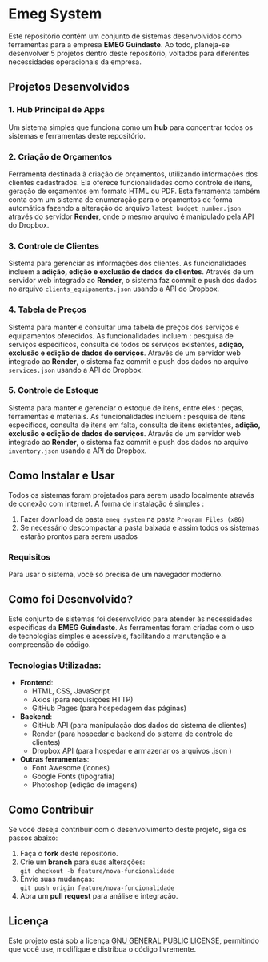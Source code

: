 # Emeg System

Este repositório contém um conjunto de sistemas desenvolvidos como ferramentas para a empresa **EMEG Guindaste**. Ao todo, planeja-se desenvolver 5 projetos dentro deste repositório, voltados para diferentes necessidades operacionais da empresa.

## Projetos Desenvolvidos

### 1. **Hub Principal de Apps**
Um sistema simples que funciona como um **hub** para concentrar todos os sistemas e ferramentas deste repositório.

### 2. **Criação de Orçamentos**
Ferramenta destinada à criação de orçamentos, utilizando informações dos clientes cadastrados. Ela oferece funcionalidades como controle de itens, geração de orçamentos em formato HTML ou PDF. Esta ferramenta também conta com um sistema de enumeração para o orçamentos de forma automática fazendo a alteração do arquivo `latest_budget_number.json` através do servidor **Render**, onde o mesmo arquivo é manipulado pela API do Dropbox.

### 3. **Controle de Clientes**
Sistema para gerenciar as informações dos clientes. As funcionalidades incluem a **adição, edição e exclusão de dados de clientes**. Através de um servidor web integrado ao **Render**, o sistema faz commit e push dos dados no arquivo `clients_equipaments.json` usando a API do Dropbox.

### 4. **Tabela de Preços**
Sistema para manter e consultar uma tabela de preços dos serviços e equipamentos oferecidos. As funcionalidades incluem : pesquisa de serviços especifícos, consulta de todos os serviços existentes, **adição, exclusão e edição de dados de serviços**. Através de um servidor web integrado ao **Render**, o sistema faz commit e push dos dados no arquivo `services.json` usando a API do Dropbox.

### 5. **Controle de Estoque**
Sistema para manter e gerenciar o estoque de itens, entre eles : peças, ferramentas e materiais. As funcionalidades incluem : pesquisa de itens especifícos, consulta de itens em falta, consulta de itens existentes, **adição, exclusão e edição de dados de serviços**. Através de um servidor web integrado ao **Render**, o sistema faz commit e push dos dados no arquivo `inventory.json` usando a API do Dropbox.

## Como Instalar e Usar

Todos os sistemas foram projetados para serem usado localmente através de conexão com internet. A forma de instalação é simples :

1. Fazer download da pasta `emeg_system` na pasta `Program Files (x86)`
2. Se necessário descompactar a pasta baixada e assim todos os sistemas estarão prontos para serem usados

### Requisitos
Para usar o sistema, você só precisa de um navegador moderno.

## Como foi Desenvolvido?

Este conjunto de sistemas foi desenvolvido para atender às necessidades específicas da **EMEG Guindaste**. As ferramentas foram criadas com o uso de tecnologias simples e acessíveis, facilitando a manutenção e a compreensão do código.

### Tecnologias Utilizadas:
- **Frontend**:
  - HTML, CSS, JavaScript
  - Axios (para requisições HTTP)
  - GitHub Pages (para hospedagem das páginas)
- **Backend**:
  - GitHub API (para manipulação dos dados do sistema de clientes)
  - Render (para hospedar o backend do sistema de controle de clientes)
  - Dropbox API (para hospedar e armazenar os arquivos .json )
- **Outras ferramentas**:
  - Font Awesome (ícones)
  - Google Fonts (tipografia)
  - Photoshop (edição de imagens)

## Como Contribuir

Se você deseja contribuir com o desenvolvimento deste projeto, siga os passos abaixo:

1. Faça o **fork** deste repositório.
2. Crie um **branch** para suas alterações:  
   `git checkout -b feature/nova-funcionalidade`
3. Envie suas mudanças:  
   `git push origin feature/nova-funcionalidade`
4. Abra um **pull request** para análise e integração.

## Licença

Este projeto está sob a licença [GNU GENERAL PUBLIC LICENSE](LICENSE), permitindo que você use, modifique e distribua o código livremente.

